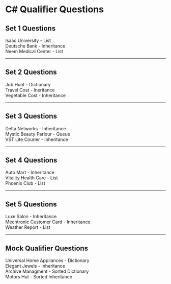 # C# Qualifier Questions

## Set 1 Questions

Isaac University - List\
Deutsche Bank - Inheritance\
Neem Medical Center - List

---

## Set 2 Questions

Job Hunt - Dictionary\
Travel Cost - Ineritance\
Vegetable Cost - Inheritance

---

## Set 3 Questions

Delta Networks - Inheritance\
Mystic Beauty Parlour - Queue\
VST Lite Courier - Inheritance

---

## Set 4 Questions

Auto Mart - Inheritance\
Vitality Health Care - List\
Phoenix Club - List

---

## Set 5 Questions

Luxe Salon - Inheritance\
Mechtronic Customer Card - Inheritance\
Weather Report - List

---

## Mock Qualifier Questions

Universal Home Appliances - Dictionary\
Elegant Jewels - Inheritance\
Archive Managment - Sorted Dictionary\
Motors Hut - Sorted Inheritance
